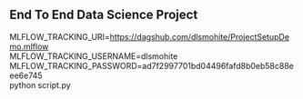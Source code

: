 ## End To End Data Science Project

MLFLOW_TRACKING_URI=https://dagshub.com/dlsmohite/ProjectSetupDemo.mlflow \
MLFLOW_TRACKING_USERNAME=dlsmohite \
MLFLOW_TRACKING_PASSWORD=ad7f2997701bd04496fafd8b0eb58c88eee6e745 \
python script.py
